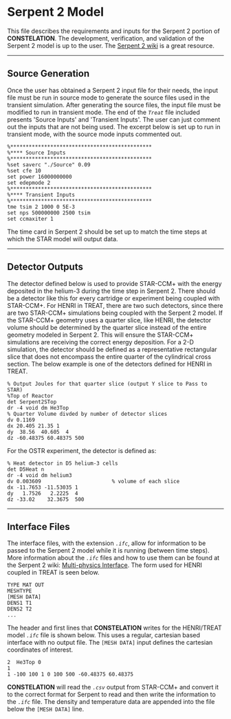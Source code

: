 # Serpent 2 Model

This file describes the requirements and inputs for the Serpent 2 portion of **CONSTELATION**. The development, verification, and validation of the Serpent 2 model is up to the user. The [Serpent 2 wiki](https://serpent.vtt.fi/mediawiki/index.php/Main_Page) is a great resource. 


---
## Source Generation

Once the user has obtained a Serpent 2 input file for their needs, the input file must be run in source mode to generate the source files used in the transient simulation. After generating the source files, the input file must be modified to run in transient mode. The end of the *`Treat`* file included presents 'Source Inputs' and 'Transient Inputs'. The user can just comment out the inputs that are not being used. The excerpt below is set up to run in transient mode, with the source mode inputs commented out.
```
%**********************************************
%**** Source Inputs
%**********************************************
%set saverc "./Source" 0.09
%set cfe 10
set power 16000000000
set edepmode 2
%**********************************************
%**** Transient Inputs
%**********************************************
tme tsim 2 1000 0 5E-3
set nps 500000000 2500 tsim
set ccmaxiter 1
```
The time card in Serpent 2 should be set up to match the time steps at which the STAR model will output data.

---
## Detector Outputs

The detector defined below is used to provide STAR-CCM+ with the energy deposited in the helium-3 during the time step in Serpent 2. There should be a detector like this for every cartridge or experiment being coupled with STAR-CCM+. For HENRI in TREAT, there are two such detectors, since there are two STAR-CCM+ simulations being coupled with the Serpent 2 model. If the STAR-CCM+ geometry uses a quarter slice, like HENRI, the detector volume should be determined by the quarter slice instead of the entire geometry modeled in Serpent 2. This will ensure the STAR-CCM+ simulations are receiving the correct energy deposition. For a 2-D simulation, the detector should be defined as a representative rectangular slice that does not encompass the entire quarter of the cylindrical cross section. The below example is one of the detectors defined for HENRI in TREAT.
```
% Output Joules for that quarter slice (output Y slice to Pass to STAR)
%Top of Reactor
det Serpent2STop 
dr -4 void dm He3Top 
% Quarter Volume divded by number of detector slices
dv 0.1169
dx 20.405 21.35 1
dy  38.56  40.605  4
dz -60.48375 60.48375 500
```

For the OSTR experiment, the detector is defined as:
```
% Heat detector in D5 helium-3 cells
det D5Heat n
dr -4 void dm helium3
dv 0.003609                       % volume of each slice
dx -11.7653 -11.53035 1
dy   1.7526   2.2225  4
dz -33.02    32.3675  500
```


---
## Interface Files

The interface files, with the extension *`.ifc`*, allow for information to be passed to the Serpent 2 model while it is running (between time steps). More information about the *`.ifc`* files and how to use them can be found at the Serpent 2 wiki: [Multi-physics Interface](https://serpent.vtt.fi/mediawiki/index.php/Multi-physics_interface). The form used for HENRI coupled in TREAT is seen below.
```
TYPE MAT OUT
MESHTYPE
[MESH DATA]
DENS1 T1
DENS2 T2
...
```
The header and first lines that **CONSTELATION** writes for the HENRI/TREAT model *`.ifc`* file is shown below. This uses a regular, cartesian based interface with no output file. The `[MESH DATA]` input defines the cartesian coordinates of interest.
```
2  He3Top 0
1
1 -100 100 1 0 100 500 -60.48375 60.48375
```

**CONSTELATION** will read the *`.csv`* output from STAR-CCM+ and convert it to the correct format for Serpent to read and then write the information to the *`.ifc`* file. The density and temperature data are appended into the file below the `[MESH DATA]` line.
